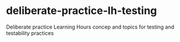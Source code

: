 # deliberate-practice-lh-testing
Deliberate practice Learning Hours concep and topics for testing and testability practices
